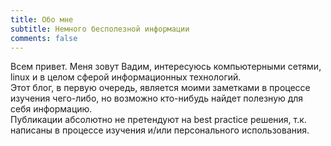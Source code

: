 ```yaml
---
title: Обо мне
subtitle: Немного бесполезной информации
comments: false
---
```


Всем привет. Меня зовут Вадим, интересуюсь компьютерными сетями, linux и в целом сферой информационных технологий.  
Этот блог, в первую очередь, является моими заметками в процессе изучения чего-либо, но возможно кто-нибудь найдет полезную для себя информацию.  
Публикации абсолютно не претендуют на best practice решения, т.к. написаны в процессе изучения и/или персонального использования.  
